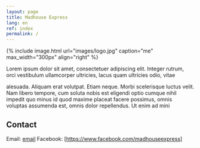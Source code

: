 ```yaml
---
layout: page
title: Madhouse Express
lang: en
ref: index
permalink: /
---
```

 
{% include image.html url="images/logo.jpg" caption="me" max_width="300px" align="right" %}

Lorem ipsum dolor sit amet, consectetuer adipiscing elit. Integer rutrum, orci vestibulum ullamcorper ultricies, lacus quam ultricies odio, vitae <br>

alesuada. Aliquam erat volutpat. Etiam neque. Morbi scelerisque luctus velit. Nam libero tempore, cum soluta nobis est eligendi optio cumque nihil impedit quo minus id quod maxime placeat facere possimus, omnis voluptas assumenda est, omnis dolor repellendus. Ut enim ad mini<br>



## Contact

Email: [email]
Facebook: [https://www.facebook.com/madhouseexpress]


[email]: mailto:email@seznam.cz
